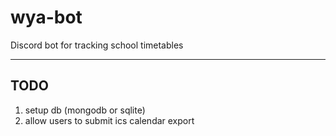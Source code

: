 # wya-bot
Discord bot for tracking school timetables

---

## TODO

1. setup db (mongodb or sqlite)
2. allow users to submit ics calendar export
